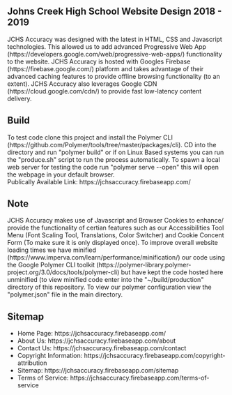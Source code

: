 <h2>Johns Creek High School Website Design 2018 - 2019</h2>JCHS Accuracy was designed with the latest in HTML, CSS and Javascript technologies. This allowed us to add advanced Progressive Web App (https://developers.google.com/web/progressive-web-apps/) functionality to the website. JCHS Accuracy is hosted with Googles Firebase (https://firebase.google.com/) platform and takes advantage of their advanced caching features to provide offline browsing functionality (to an extent). JCHS Accuracy also leverages Google CDN (https://cloud.google.com/cdn/) to provide fast low-latency content delivery. 

<h2>Build</h2> To test code clone this project and install the Polymer CLI (https://github.com/Polymer/tools/tree/master/packages/cli). CD into the directory and run "polymer build" or if on Linux Based systems you can run the "produce.sh" script to run the process automatically. To spawn a local web server for testing the code run "polymer serve --open" this will open the webpage in your default browser.
<br />
Publically Available Link: https://jchsaccuracy.firebaseapp.com/

<h2>Note</h2> JCHS Accuracy makes use of Javascript and Browser Cookies to enhance/ provide the functionality of certian features such as our Accessibilities Tool Menu (Font Scaling Tool, Translations, Color Switcher) and Cookie Concent Form (To make sure it is only displayed once). To improve overall website loading times we have minified (https://www.imperva.com/learn/performance/minification/) our code using the Google Polymer CLI toolkit (https://polymer-library.polymer-project.org/3.0/docs/tools/polymer-cli) but have kept the code hosted here unminified (to view minified code enter into the "~/build/production" directory of this repository. To view our polymer configuration view the "polymer.json" file in the main directory.

<h2>Sitemap</h2>
<ul>
  <li>Home Page: https://jchsaccuracy.firebaseapp.com/</li>
  <li>About Us: https://jchsaccuracy.firebaseapp.com/about</li>
<li>Contact Us: https://jchsaccuracy.firebaseapp.com/contact</li>
<li>Copyright Information: https://jchsaccuracy.firebaseapp.com/copyright-attribution</li>
<li>Sitemap: https://jchsaccuracy.firebaseapp.com/sitemap</li>
<li>Terms of Service: https://jchsaccuracy.firebaseapp.com/terms-of-service</li>
 </ul>
